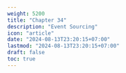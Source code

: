 ```yaml
---
weight: 5200
title: "Chapter 34"
description: "Event Sourcing"
icon: "article"
date: "2024-08-13T23:20:15+07:00"
lastmod: "2024-08-13T23:20:15+07:00"
draft: false
toc: true
---
```

